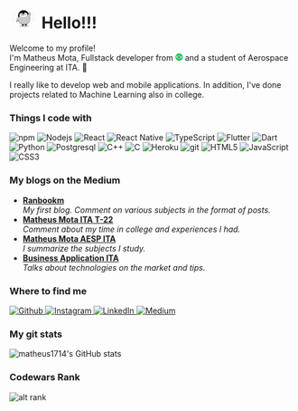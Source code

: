 <!-- My name is Matheus Mota and today is sábado, 28 de agosto 23:32 BRT. -->

<h1><img src="img/pinguin.gif" width="50"/> Hello!!!</h1>


<p>Welcome to my profile! </br> I'm Matheus Mota, Fullstack developer from <img src="img/brazil.png" width="13"/> and a student of Aerospace Engineering at ITA. 🚀 </p>

<p>I really like to develop web and mobile applications. In addition, I've done projects related to Machine Learning also in college.</p>

<h3>Things I code with</h3>
<p>
<!-- Badges: https://dev.to/envoy_/150-badges-for-github-pnk -->
<!-- <img alt="language_name" src="url" /> -->
<img alt="npm" src="https://img.shields.io/badge/-NPM-CB3837?style=flat-square&logo=npm&logoColor=white" />
<img alt="Nodejs" src="https://img.shields.io/badge/-Nodejs-43853d?style=flat-square&logo=Node.js&logoColor=white" />
<img alt="React" src="https://img.shields.io/badge/-React-45b8d8?style=flat-square&logo=react&logoColor=white" />
<img alt="React Native" src="https://img.shields.io/badge/React_Native-20232A?style=flat-square&logo=react&logoColor=61DAFB" />
<img alt="TypeScript" src="https://img.shields.io/badge/-TypeScript-007ACC?style=flat-square&logo=typescript&logoColor=white" />
<img alt="Flutter" src="https://img.shields.io/badge/Flutter-02569B?style=flat-square&logo=flutter&logoColor=white" />
<img alt="Dart" src="https://img.shields.io/badge/Dart-0175C2?style=flat-square&logo=dart&logoColor=white" >
<img alt="Python" src="https://img.shields.io/badge/Python-14354C?style=flat-square&logo=python&logoColor=white" />
<img alt="Postgresql" src="https://img.shields.io/badge/PostgreSQL-316192?style=flat-square&logo=postgresql&logoColor=white" />
<img alt="C++" src="https://img.shields.io/badge/C%2B%2B-00599C?style=flat-square&logo=c%2B%2B&logoColor=white" />
<img alt="C" src="https://img.shields.io/badge/C-00599C?style=flat-square&logo=c&logoColor=white" />
<img alt="Heroku" src="https://img.shields.io/badge/-Heroku-430098?style=flat-square&logo=heroku&logoColor=white" />
<img alt="git" src="https://img.shields.io/badge/-Git-F05032?style=flat-square&logo=git&logoColor=white" />
<img alt="HTML5" src="https://img.shields.io/badge/-HTML5-E34F26?style=flat-square&logo=html5&logoColor=white" />
<img alt="JavaScript"  src="https://img.shields.io/badge/JavaScript-F7DF1E?style=flat-square&logo=javascript&logoColor=black" />
<img alt="CSS3" src="https://img.shields.io/badge/CSS3-1572B6?style=flat-square&logo=css3&logoColor=white" />
</p>


<h3>My blogs on the Medium</h3>
<ul>
    <li>
        <a href="https://medium.com/ranbookm">
            <b>Ranbookm</b>
        </a><br/><i>My first blog. Comment on various subjects in the format of posts.</i>
    </li>
    <li>
        <a href="https://medium.com/matheus-mota-ita-t-22">
            <b>Matheus Mota ITA T-22</b>
        </a><br/><i>Comment about my time in college and experiences I had.</i>
    </li>
    <li>
        <a href="https://medium.com/matheus-mota-aesp-ita">
            <b>Matheus Mota AESP ITA</b>
        </a><br/><i>I summarize the subjects I study.</i>
    </li>
    <li>
        <a href="https://medium.com/business-applications-ita">
            <b>Business Application ITA</b>
        </a><br/><i>Talks about technologies on the market and tips.</i>
    </li>
</ul>

<h3>Where to find me</h3>
<p>
    <a href="https://github.com/Matheus1714" target="_blank">
        <img alt="Github" src="https://img.shields.io/badge/GitHub-%2312100E.svg?&style=for-the-badge&logo=Github&logoColor=white" />
    </a>
    <a href="https://www.instagram.com/matheus_mota1714/" target="_blank">
        <img alt="Instagram" src="https://img.shields.io/badge/Instagram-E4405F?style=for-the-badge&logo=instagram&logoColor=white" />
    </a> 
    <a href="https://www.linkedin.com/in/matheus-mota-44b21a17b/" target="_blank">
        <img alt="LinkedIn" src="https://img.shields.io/badge/linkedin-%230077B5.svg?&style=for-the-badge&logo=linkedin&logoColor=white" />
    </a> 
    <a href="https://medium.com/@matheus1714" target="_blank">
        <img alt="Medium" src="https://img.shields.io/badge/medium-%2312100E.svg?&style=for-the-badge&logo=medium&logoColor=white" />
    </a>
</p>

<h3>My git stats</h3>

![matheus1714's GitHub stats](https://github-readme-stats.vercel.app/api?username=matheus1714&show_icons=true&theme=radical)

<h3>Codewars Rank</h3>

![alt rank](https://www.codewars.com/users/Matheus1714/badges/large)
